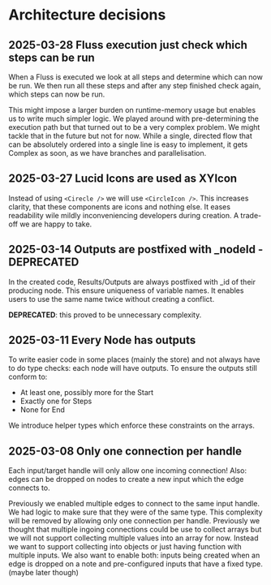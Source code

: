 # Architecture decisions

## 2025-03-28 Fluss execution just check which steps can be run

When a Fluss is executed we look at all steps and determine which can now be run. We then run all these steps and after any step finished check again, which steps can now be run.

This might impose a larger burden on runtime-memory usage but enables us to write much simpler logic. We played around with pre-determining the execution path but that turned out to be a very complex problem. We might tackle that in the future but not for now. While a single, directed flow that can be absolutely ordered into a single line is easy to implement, it gets Complex as soon, as we have branches and parallelisation.

## 2025-03-27 Lucid Icons are used as XYIcon

Instead of using `<Cirecle />`  we will use `<CircleIcon />`. This increases clarity, that these components are icons and nothing else. It eases readability wile mildly inconveniencing developers during creation. A trade-off we are happy to take.

## 2025-03-14 Outputs are postfixed with _nodeId - DEPRECATED

In the created code, Results/Outputs are always postfixed with _id of their producing node.
This ensure uniqueness of variable names.
It enables users to use the same name twice without creating a conflict.

**DEPRECATED**: this proved to be unnecessary complexity.

## 2025-03-11 Every Node has outputs

To write easier code in some places (mainly the store) and not always have to do type checks: each node will have outputs. To ensure the outputs still conform to:

- At least one, possibly more for the Start
- Exactly one for Steps
- None for End

We introduce helper types which enforce these constraints on the arrays.

## 2025-03-08 Only one connection per handle

Each input/target handle will only allow one incoming connection!
Also: edges can be dropped on nodes to create a new input which the edge connects to.

Previously we enabled multiple edges to connect to the same input handle. We had logic to make sure that they were of the same type.
This complexity will be removed by allowing only one connection per handle.
Previously we thought that multiple ingoing connections could be use to collect arrays but we will not support collecting multiple values into an array for now. Instead we want to support collecting into objects or just having function with multiple inputs.
We also want to enable both: inputs being created when an edge is dropped on a note and pre-configured inputs that have a fixed type. (maybe later though)
